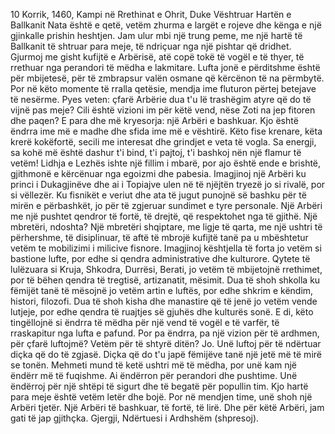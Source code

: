 10 Korrik, 1460, Kampi në Rrethinat e Ohrit, Duke Vështruar Hartën e Ballkanit
Nata është e qetë, vetëm zhurma e largët e rojeve dhe kënga e një gjinkalle prishin heshtjen. Jam ulur mbi një trung peme, me një hartë të Ballkanit të shtruar para meje, të ndriçuar nga një pishtar që dridhet. Gjurmoj me gisht kufijtë e Arbërisë, atë copë tokë të vogël e të thyer, të rrethuar nga perandori të mëdha e lakmitare.
Lufta jonë e përditshme është për mbijetesë, për të zmbrapsur valën osmane që kërcënon të na përmbytë. Por në këto momente të rralla qetësie, mendja ime fluturon përtej betejave të nesërme. Pyes veten: çfarë Arbërie dua t'u lë trashëgim atyre që do të vijnë pas meje? Cili është vizioni im për këtë vend, nëse Zoti na jep fitoren dhe paqen?
E para dhe më kryesorja: një Arbëri e bashkuar. Kjo është ëndrra ime më e madhe dhe sfida ime më e vështirë. Këto fise krenare, këta krerë kokëfortë, secili me interesat dhe grindjet e veta të vogla. Sa energji, sa kohë më është dashur t'i bind, t'i pajtoj, t'i bashkoj nën një flamur të vetëm! Lidhja e Lezhës ishte një fillim i mbarë, por ajo është ende e brishtë, gjithmonë e kërcënuar nga egoizmi dhe pabesia.
Imagjinoj një Arbëri ku princi i Dukagjinëve dhe ai i Topiajve ulen në të njëjtën tryezë jo si rivalë, por si vëllezër. Ku fisnikët e veriut dhe ata të jugut punojnë së bashku për të mirën e përbashkët, jo për të zgjeruar sundimet e tyre personale. Një Arbëri me një pushtet qendror të fortë, të drejtë, që respektohet nga të gjithë. Një mbretëri, ndoshta? Një mbretëri shqiptare, me ligje të qarta, me një ushtri të përhershme, të disiplinuar, të aftë të mbrojë kufijtë tanë pa u mbështetur vetëm te mobilizimi i milicive fisnore.
Imagjinoj kështjella të forta jo vetëm si bastione lufte, por edhe si qendra administrative dhe kulturore. Qytete të lulëzuara si Kruja, Shkodra, Durrësi, Berati, jo vetëm të mbijetojnë rrethimet, por të bëhen qendra të tregtisë, artizanatit, mësimit. Dua të shoh shkolla ku fëmijët tanë të mësojnë jo vetëm artin e luftës, por edhe shkrim e këndim, histori, filozofi. Dua të shoh kisha dhe manastire që të jenë jo vetëm vende lutjeje, por edhe qendra të ruajtjes së gjuhës dhe kulturës sonë.
E di, këto tingëllojnë si ëndrra të mëdha për një vend të vogël e të varfër, të rraskapitur nga lufta e pafund. Por pa ëndrra, pa një vizion për të ardhmen, për çfarë luftojmë? Vetëm për të shtyrë ditën? Jo. Unë luftoj për të ndërtuar diçka që do të zgjasë. Diçka që do t'u japë fëmijëve tanë një jetë më të mirë se tonën.
Mehmeti mund të ketë ushtri më të mëdha, por unë kam një ëndërr më të fuqishme. Ai ëndërron për perandori dhe pushtime. Unë ëndërroj për një shtëpi të sigurt dhe të begatë për popullin tim.
Kjo hartë para meje është vetëm letër dhe bojë. Por në mendjen time, unë shoh një Arbëri tjetër. Një Arbëri të bashkuar, të fortë, të lirë. Dhe për këtë Arbëri, jam gati të jap gjithçka.
Gjergji, Ndërtuesi i Ardhshëm (shpresoj).